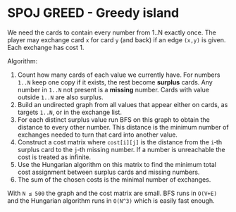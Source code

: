 # SPOJ GREED - Greedy island

We need the cards to contain every number from 1..N exactly once.  The player may
exchange card `x` for card `y` (and back) if an edge `(x,y)` is given.  Each
exchange has cost 1.

Algorithm:

1. Count how many cards of each value we currently have.  For numbers `1..N`
   keep one copy if it exists, the rest become **surplus** cards.  Any number in
   `1..N` not present is a **missing** number.  Cards with value outside
   `1..N` are also surplus.
2. Build an undirected graph from all values that appear either on cards,
   as targets `1..N`, or in the exchange list.
3. For each distinct surplus value run BFS on this graph to obtain the distance
   to every other number.  This distance is the minimum number of exchanges
   needed to turn that card into another value.
4. Construct a cost matrix where `cost[i][j]` is the distance from the `i`‑th
   surplus card to the `j`‑th missing number.  If a number is unreachable the
   cost is treated as infinite.
5. Use the Hungarian algorithm on this matrix to find the minimum total cost
   assignment between surplus cards and missing numbers.
6. The sum of the chosen costs is the minimal number of exchanges.

With `N ≤ 500` the graph and the cost matrix are small.  BFS runs in `O(V+E)` and
the Hungarian algorithm runs in `O(N^3)` which is easily fast enough.

